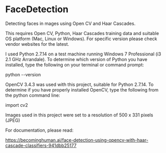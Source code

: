 # FaceDetection
Detecting faces in mages using Open CV and Haar Cascades.

This requires Open CV, Python, Haar Cascades training data and suitable OS platform (Mac, Linux or Windows). For specific version please check vendor websites for the latest.

I used Python 2.7.14 on a test machine running Windows 7 Professional (i3 2.1 GHz Arrandale).
To determine which version of Python you have installed, type the following on your terminal or command prompt:

python --version

OpenCV 3.4.3 was used with this project, suitable for Python 2.7.14. To determine if you have properly installed OpenCV, type the following from the python command line:

import cv2

Images used in this project were set to a resolution of 500 x 331 pixels (JPEG)

For documentation, please read:

https://becominghuman.ai/face-detection-using-opencv-with-haar-cascade-classifiers-941dbb25177
